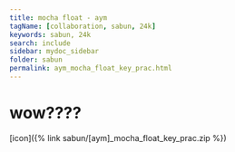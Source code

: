 ```yaml
---
title: mocha float - aym
tagName: [collaboration, sabun, 24k]
keywords: sabun, 24k
search: include
sidebar: mydoc_sidebar
folder: sabun
permalink: aym_mocha_float_key_prac.html
---
```


# wow????

[icon]({% link sabun/[aym]_mocha_float_key_prac.zip %})
